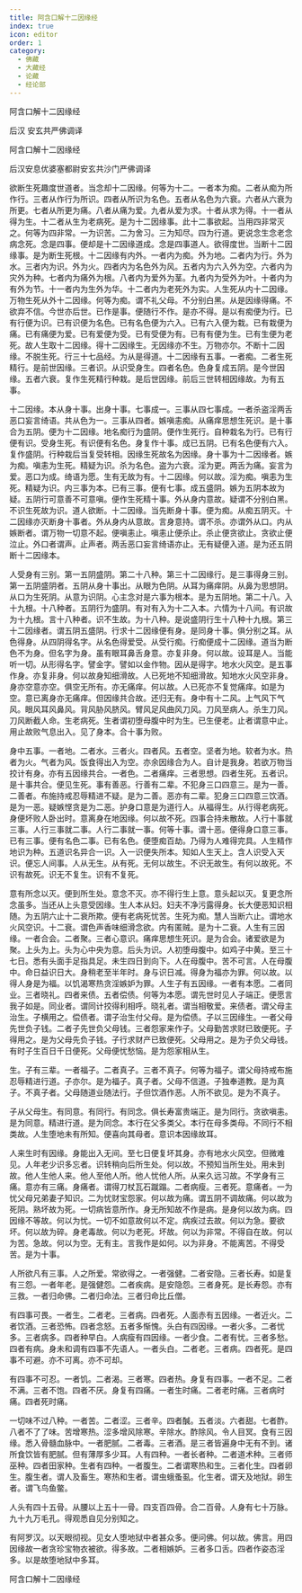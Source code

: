```yaml
---
title: 阿含口解十二因缘经
index: true
icon: editor
order: 1
category:
  - 佛藏
  - 大藏经
  - 论藏
  - 经论部
---
```


  阿含口解十二因缘经  

后汉 安玄共严佛调译  

阿含口解十二因缘经  

后汉安息优婆塞都尉安玄共沙门严佛调译  

欲断生死趣度世道者。当念却十二因缘。何等为十二。一者本为痴。二者从痴为所作行。三者从作行为所识。四者从所识为名色。五者从名色为六衰。六者从六衰为所更。七者从所更为痛。八者从痛为爱。九者从爱为求。十者从求为得。十一者从得为生。十二者从生为老病死。是为十二因缘事。此十二事欲起。当用四非常灭之。何等为四非常。一为识苦。二为舍习。三为知尽。四为行道。更说念生念老念病念死。念是四事。便却是十二因缘道成。念是四事道人。欲得度世。当断十二因缘事。是为断生死根。十二因缘有内外。一者内为痴。外为地。二者内为行。外为水。三者内为识。外为火。四者内为名色外为风。五者内为六入外为空。六者内为灾外为种。七者内为痛外为根。八者内为爱外为茎。九者内为受外为叶。十者内为有外为节。十一者内为生外为华。十二者内为老死外为实。人生死从内十二因缘。万物生死从外十二因缘。何等为痴。谓不礼父母。不分别白黑。从是因缘得痛。不欲弃不信。今世亦后世。已作是事。便随行不作。是亦不得。是以有痴便为行。已有行便为识。已有识便为名色。已有名色便为六入。已有六入便为栽。已有栽便为痛。已有痛便为爱。已有爱便为受。已有受便为有。已有有便为生。已有生便为老死。故人生取十二因缘。得十二因缘生。无因缘亦不生。万物亦尔。不断十二因缘。不脱生死。行三十七品经。为从是得道。十二因缘有五事。一者痴。二者生死精行。是前世因缘。三者识。从识受身生。四者名色。色身复成五阴。是今世因缘。五者六衰。复作生死精行种栽。是后世因缘。前后三世转相因缘故。为有五事。  

十二因缘。本从身十事。出身十事。七事成一。三事从四七事成。一者杀盗淫两舌恶口妄言绮语。共从色为一。三事从四者。嫉嗔恚痴。从痛痒思想生死识。是十事合为五阴。便为十二因缘。地名痴行为盛阴。便作生死行。自种栽名为行。已有行便有识。受身生死。有识便有名色。身复作十事。成已五阴。已有名色便有六入。复作盛阴。行种栽后当复受转相。因缘生死故名为因缘。身十事为十二因缘者。嫉为痴。嗔恚为生死。精疑为识。杀为名色。盗为六衰。淫为更。两舌为痛。妄言为爱。恶口为成。绮语为愿。生有无故为有。十二因缘。何以故。淫为痴。嗔恚为生死。精疑为识。内三事为本。已有三事。便有七事。成五盛阴。嫉为五阴本故为疑。五阴行可意善不可意嗔。便作生死精十事。外从身内意故。疑谓不分别白黑。不识生死故为识。道人欲断。十二因缘。当先断身十事。便为痴。从痴五阴灭。十二因缘亦灭断身十事者。外从身内从意故。言身意持。谓不杀。亦谓外从口。内从嫉断者。谓万物一切意不起。便嗔恚止。嗔恚止便杀止。杀止便贪欲止。贪欲止便泣止。外口者谓声。止声者。两舌恶口妄言绮语亦止。无有疑便入道。是为还五阴断十二因缘本。  

人受身有三别。第一五阴盛阴。第二十八种。第三十二因缘行。是三事得身三别。第一五阴盛阴者。五阴从身十事出。从眼为色阴。从耳为痛痒阴。从鼻为思想阴。从口为生死阴。从意为识阴。心主念对是六事为根本。是为五阴地。第二十八。入十九根。十八种者。五阴行为盛阴。有对有入为十二入本。六情为十八间。有识故为十九根。言十八种者。识不生故。为十八种。是说盛阴行生十八种十九根。第三十二因缘者。谓五阴五盛阴。行求十二因缘便有身。是同身十事。俱分别之耳。从色得身。从四阴得名字。从名色得爱受。从受行痴。行痴便成十二因缘。道当为断色不为身。但名字为身。虽有眼耳鼻舌身意。亦复非身。何以故。设耳是人。当能听一切。从形得名字。譬金字。譬如以金作物。因从是得字。地水火风空。是五事作身。亦复非身。何以故身知细滑故。人已死地不知细滑故。知地水火风空非身。身亦空意亦空。俱空无所有。亦无痛痒。何以故。人已死亦不复觉痛痒。如是为空。意已离身亦无痛痒。但因缘共合故。还归无有。身中有十二风。上气风下气风。眼风耳风鼻风。背风胁风脐风。臂风足风曲风刀风。刀风至病人。杀生刀风。刀风断截人命。生老病死。生者谓初堕母腹中时为生。已生便老。止者谓意中止。用止故败气息出入。见了身本。合十事为败。  

身中五事。一者地。二者水。三者火。四者风。五者空。坚者为地。软者为水。热者为火。气者为风。饭食得出入为空。亦余因缘合为人。自计是我身。若欲万物当挍计有身。亦有五因缘共合。一者色。二者痛痒。三者思想。四者生死。五者识。是十事共合。便见生死。事有善恶。行善有二辈。不犯身三口四意三。是为一善。二善者。布施持戒忍辱精进不疑。是为二善。恶亦有二辈。犯身三口四意三饮酒。是为一恶。疑嫉悭贪是为二恶。护身口意是为道行人。从福得生。从行得老病死。身便坏败人卧出时。意离身在地因缘。何以故不死。四事合持未散故。人行十事就三事。人行三事就二事。人行二事就一事。何等十事。谓十恶。便得身口意三事。已有三事。便有名色二事。已有名色。便堕痴百劫。乃得为人难得完具。人生精作地识为种。五道识名异合一识。入一识便失所本。知如人生天上。含人识受入天识。便忘人间事。人从无生。从有死。无何以故生。不识无故生。有何以故死。不识有故死。识无不复生。识有不复死。  

意有所念以灭。便到所生处。意念不灭。亦不得行生上意。意头起以灭。复更念所念虽多。当还从上头意受因缘。生人本从妇。妇夫不净污露得身。长大便恶知识相随。为五阴六止十二衰所欺。便有老病死忧苦。生死为痴。慧人当断六止。谓地水火风空识。十二衰。谓色声香味细滑念欲。内有匿贼。是为十二衰。人生有三因缘。一者合会。二者聚。三者心意识。痛痒思想生死识。是为合会。诸爱欲是为聚。上头为上。头为心中央为意。后头为识。人初堕母腹中。如鸡子中黄。至三十七日。悉有头面手足指具足。未生四日到向下。人在母腹中。苦不可言。人在母腹中。命日益识日大。身稍老至半年时。身与识日减。得身为福亦为罪。何以故。以得人身是为福。以饥渴寒热贪淫嫉妒为罪。人生子有五因缘。一者有本愿。二者同业。三者晓礼。四者来债。五者偿债。何等为本愿。谓先世时见人子端正。便愿言我子如是。同业者。谓同计挍得利相呼。晓礼者。谓当相敬爱。来债者。谓父母主治生。子横用之。偿债者。谓子治生付父母。是为偿债。子以三因缘生。一者父母先世负子钱。二者子先世负父母钱。三者怨家来作子。父母勤苦求财已致便死。子得用之。是为父母先负子钱。子行求财产已致便死。父母用之。是为子负父母钱。有时子生百日千日便死。父母便忧愁恼。是为怨家相从生。  

生。子有三辈。一者福子。二者真子。三者不真子。何等为福子。谓父母持戒布施忍辱精进行道。子亦尔。是为福子。真子者。父母不信道。子独奉道教。是为真子。不真子者。父母随道业随法行。子但饮酒作恶。人所不欲见。是为不真子。  

子从父母生。有同意。有同行。有同念。俱长寿富贵端正。是为同行。贪欲嗔恚。是为同意。精进行道。是为同念。本行在父多类父。本行在母多类母。不同行不相类故。人生堕地未有所知。便喜向其母者。意识本因缘故耳。  

人来生时有因缘。身能出入无间。至七日便复坏其身。亦有地水火风空。但微难见。人年老少识多忘者。识转稍向后所生处。何以故。不预知当所生处。用未到故。他人生他人来。他人至他人所。他人忧他人所。从来久远习故。不学身有三痛。意亦有三痛。身痛者。谓得刀杖瓦石蹴蹋。二者病瘦。三者死。意痛者。一为忧父母兄弟妻子知识。二为忧财宝怨家。何以故为痛。谓五阴不调故痛。何以故为死阴。熟坏故为死。一切病皆意所作。身无所知故不作是病。是身何以故为病。四因缘不等故。何以为忧。一切不如意故何以不定。病疾过去故。何以为急。要欲坏。何以故为碎。身老毒故。何以为老死。坏故。何以为非常。不得自在故。何以为苦。急故。何以为空。无有主。言我作是如何。以为非身。不能离苦。不得受苦。是为十事。  

人所欲凡有三事。人之所爱。常欲得之。一者强健。二者安隐。三者长寿。如是复有三怨。一者年老。是强健怨。二者疾病。是安隐怨。三者身死。是长寿怨。亦有三救。一者归命佛。二者归命法。三者归命比丘僧。  

有四事可畏。一者生。二者老。三者病。四者死。人面赤有五因缘。一者近火。二者饮酒。三者恐怖。四者念怒。五者多惭愧。头白有四因缘。一者火多。二者忧多。三者病多。四者种早白。人病瘦有四因缘。一者少食。二者有忧。三者多愁。四者有病。身未和调有四事不先语人。一者头白。二者老。三者病。四者死。是四事不可避。亦不可离。亦不可却。  

有四事不可忍。一者饥。二者渴。三者寒。四者热。身复有四事。一者不足。二者不满。三者不饱。四者不厌。身复有四痛。一者生时痛。二者老时痛。三者病时痛。四者死时痛。  

一切味不过八种。一者苦。二者涩。三者辛。四者醎。五者淡。六者甜。七者酢。八者不了了味。苦增寒热。涩多增风除寒。辛除水。酢除风。令人目冥。食有三因缘。悉入骨髓血脉中。一者肥腻。二者毒。三者酒。是三者皆遍身中无有不到。诸所食饮皆有肥腻。但有薄厚多少耳。人有四种。一者长者种。二者道术种。三者师巫种。四者田家种。生者有四种。一者腹生。二者谓寒热和生。三者化生。四者卵生。腹生者。谓人及畜生。寒热和生者。谓虫蛾蚤虱。化生者。谓天及地狱。卵生者。谓飞鸟鱼鳖。  

人头有四十五骨。从腰以上五十一骨。四支百四骨。合二百骨。人身有七十万脉。九十九万毛孔。得观悉自见分别知之。  

有阿罗汉。以天眼彻视。见女人堕地狱中者甚众多。便问佛。何以故。佛言。用四因缘故一者贪珍宝物衣被欲。得多故。二者相嫉妒。三者多口舌。四者作姿态淫多。以是故堕地狱中多耳。  

阿含口解十二因缘经  

